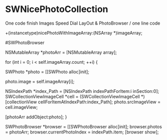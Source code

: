 # SWNicePhotoCollection
One code finish Images Speed Dial LayOut & PhotoBrowser / one line code

+(instancetype)nicePhotoWithImageArray:(NSArray *)imageArray;


#SWPhotoBrowser


NSMutableArray *photoArr = [NSMutableArray array];

for (int i = 0; i < self.imageArray.count; ++i) {

SWPhoto *photo = [[SWPhoto alloc]init];

photo.image = self.imageArray[i];

NSIndexPath *index_Path = [NSIndexPath indexPathForItem:i inSection:0];
SWCollectionViewImageCell *cell = (SWCollectionViewImageCell *)[collectionView cellForItemAtIndexPath:index_Path];
photo.srcImageView = cell.imageView;

[photoArr addObject:photo];
}

SWPhotoBrowser *browser = [[SWPhotoBrowser alloc]init];
browser.photos = photoArr;
browser.currentPhotoIndex = indexPath.item;
[browser show];
